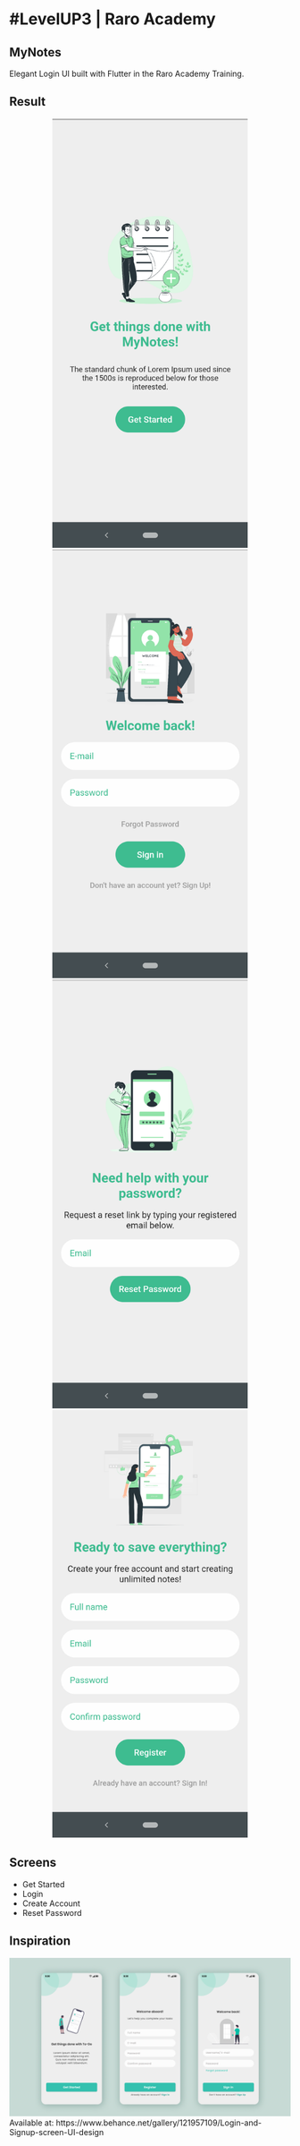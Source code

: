 # #LevelUP3 | Raro Academy  
  
## MyNotes  
Elegant Login UI built with Flutter in the Raro Academy Training.  
  
## Result
<center>
<p float="left">  
  <img src="screenshots/pic_1.png" width="350" />  
  <img src="screenshots/pic_2.png" width="350" />   
  <img src="screenshots/pic_3.png" width="350" />  
  <img src="screenshots/pic_4.png" width="350" />  
</p>
</center>  

## Screens  
- Get Started  
- Login  
- Create Account  
- Reset Password
  
## Inspiration  
<img src="screenshots/pic_5.png" alt="drawing" width="1000"/>
Available at: https://www.behance.net/gallery/121957109/Login-and-Signup-screen-UI-design
